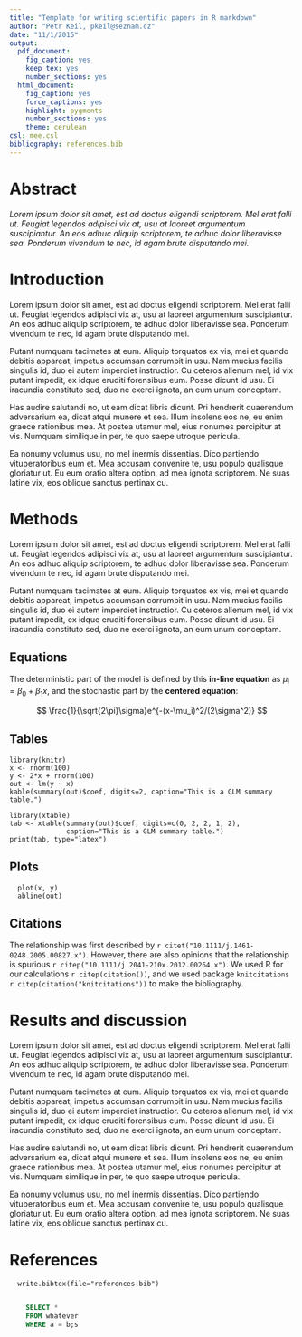 ```yaml
---
title: "Template for writing scientific papers in R markdown"
author: "Petr Keil, pkeil@seznam.cz"
date: "11/1/2015"
output:
  pdf_document:
    fig_caption: yes
    keep_tex: yes
    number_sections: yes
  html_document:
    fig_caption: yes
    force_captions: yes
    highlight: pygments
    number_sections: yes
    theme: cerulean
csl: mee.csl
bibliography: references.bib
---
```


# Abstract

*Lorem ipsum dolor sit amet, est ad doctus eligendi scriptorem. Mel erat falli ut. Feugiat legendos adipisci vix at, usu at laoreet argumentum suscipiantur. An eos adhuc aliquip scriptorem, te adhuc dolor liberavisse sea. Ponderum vivendum te nec, id agam brute disputando mei.*



# Introduction

Lorem ipsum dolor sit amet, est ad doctus eligendi scriptorem. Mel erat falli ut. Feugiat legendos adipisci vix at, usu at laoreet argumentum suscipiantur. An eos adhuc aliquip scriptorem, te adhuc dolor liberavisse sea. Ponderum vivendum te nec, id agam brute disputando mei.

Putant numquam tacimates at eum. Aliquip torquatos ex vis, mei et quando debitis appareat, impetus accumsan corrumpit in usu. Nam mucius facilis singulis id, duo ei autem imperdiet instructior. Cu ceteros alienum mel, id vix putant impedit, ex idque eruditi forensibus eum. Posse dicunt id usu. Ei iracundia constituto sed, duo ne exerci ignota, an eum unum conceptam.

Has audire salutandi no, ut eam dicat libris dicunt. Pri hendrerit quaerendum adversarium ea, dicat atqui munere et sea. Illum insolens eos ne, eu enim graece rationibus mea. At postea utamur mel, eius nonumes percipitur at vis. Numquam similique in per, te quo saepe utroque pericula.

Ea nonumy volumus usu, no mel inermis dissentias. Dico partiendo vituperatoribus eum et. Mea accusam convenire te, usu populo qualisque gloriatur ut. Eu eum oratio altera option, ad mea ignota scriptorem. Ne suas latine vix, eos oblique sanctus pertinax cu.



# Methods

Lorem ipsum dolor sit amet, est ad doctus eligendi scriptorem. Mel erat falli ut. Feugiat legendos adipisci vix at, usu at laoreet argumentum suscipiantur. An eos adhuc aliquip scriptorem, te adhuc dolor liberavisse sea. Ponderum vivendum te nec, id agam brute disputando mei.

Putant numquam tacimates at eum. Aliquip torquatos ex vis, mei et quando debitis appareat, impetus accumsan corrumpit in usu. Nam mucius facilis singulis id, duo ei autem imperdiet instructior. Cu ceteros alienum mel, id vix putant impedit, ex idque eruditi forensibus eum. Posse dicunt id usu. Ei iracundia constituto sed, duo ne exerci ignota, an eum unum conceptam.

## Equations

The deterministic part of the model is defined by this **in-line equation** as 
$\mu_i = \beta_0 + \beta_1x$, and the stochastic part by the **centered equation**: 

$$ \frac{1}{\sqrt{2\pi}\sigma}e^{-(x-\mu_i)^2/(2\sigma^2)} $$

## Tables

```{r kable, echo=FALSE}
library(knitr)
x <- rnorm(100)
y <- 2*x + rnorm(100)
out <- lm(y ~ x)
kable(summary(out)$coef, digits=2, caption="This is a GLM summary table.")
```

```{r xtable, results="asis", echo=FALSE, eval=FALSE, message=FALSE}
library(xtable)
tab <- xtable(summary(out)$coef, digits=c(0, 2, 2, 1, 2), 
              caption="This is a GLM summary table.")
print(tab, type="latex")
```

## Plots

```{r carDataPlot, echo=FALSE, fig.cap="Relationship between x and y. The solid line is least-squares linear regression.", fig.width=4, fig.height=4}
  plot(x, y)
  abline(out)
```



## Citations

The relationship was first described by
`r citet("10.1111/j.1461-0248.2005.00827.x")`. However, there are also opinions
that the relationship is spurious `r citep("10.1111/j.2041-210x.2012.00264.x")`.
We used R for our calculations `r citep(citation())`, and we used package `knitcitations` `r citep(citation("knitcitations"))` to make the bibliography.


# Results and discussion

Lorem ipsum dolor sit amet, est ad doctus eligendi scriptorem. Mel erat falli ut. Feugiat legendos adipisci vix at, usu at laoreet argumentum suscipiantur. An eos adhuc aliquip scriptorem, te adhuc dolor liberavisse sea. Ponderum vivendum te nec, id agam brute disputando mei.

Putant numquam tacimates at eum. Aliquip torquatos ex vis, mei et quando debitis appareat, impetus accumsan corrumpit in usu. Nam mucius facilis singulis id, duo ei autem imperdiet instructior. Cu ceteros alienum mel, id vix putant impedit, ex idque eruditi forensibus eum. Posse dicunt id usu. Ei iracundia constituto sed, duo ne exerci ignota, an eum unum conceptam.

Has audire salutandi no, ut eam dicat libris dicunt. Pri hendrerit quaerendum adversarium ea, dicat atqui munere et sea. Illum insolens eos ne, eu enim graece rationibus mea. At postea utamur mel, eius nonumes percipitur at vis. Numquam similique in per, te quo saepe utroque pericula.

Ea nonumy volumus usu, no mel inermis dissentias. Dico partiendo vituperatoribus eum et. Mea accusam convenire te, usu populo qualisque gloriatur ut. Eu eum oratio altera option, ad mea ignota scriptorem. Ne suas latine vix, eos oblique sanctus pertinax cu.

# References

```{r, warning=FALSE, message=FALSE, echo=FALSE} 
  write.bibtex(file="references.bib")
```
```sql

    SELECT *
    FROM whatever
    WHERE a = b;s
````